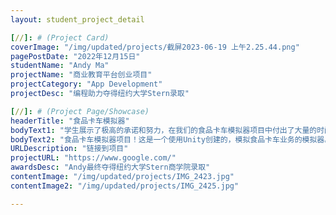 ```yaml
---
layout: student_project_detail

[//]: # (Project Card)
coverImage: "/img/updated/projects/截屏2023-06-19 上午2.25.44.png"
pagePostDate: "2022年12月15日"
studentName: "Andy Ma"
projectName: "商业教育平台创业项目"
projectCategory: "App Development"
projectDesc: "编程助力夺得纽约大学Stern录取"

[//]: # (Project Page/Showcase)
headerTitle: "食品卡车模拟器"
bodyText1: "学生展示了极高的承诺和努力，在我们的食品卡车模拟器项目中付出了大量的时间和精力。他使用Unity创建了食品卡车业务概念模拟器，以沉浸式的方式教授业务知识，这是一项复杂且具有创新性的任务。面对项目中遇到的挑战，如代码运行不畅，预期效果与实际效果的不同，以及需要尝试不同的编程语言，他表现出了韧性和问题解决的能力。他的问题解决技巧和愿意采取主动的态度是他的一大优点。即使在困难的情况下，他也始终保持冷静，稳定，并继续向前。总的来说，他在项目中的表现优秀，具有很大的成长潜力。"
bodyText2: "食品卡车模拟器项目！这是一个使用Unity创建的，模拟食品卡车业务的模拟器。这个项目的目标是通过沉浸式教学的方式，帮助用户了解和学习如何经营一个成功的食品卡车业务。这个模拟器包括了如何选择菜单，定价，食材购买，以及如何在竞争激烈的环境中脱颖而出等方面的指南。在我们的项目中，我们遇到了一些技术挑战，例如代码运行不畅，预期效果与实际效果的不同，以及需要尝试使用不同的编程语言。尽管面临挑战，我们仍然努力解决问题，致力于提供一款可教授业务知识，同时也富有趣味性的模拟器。我们相信，这个模拟器不仅能帮助用户更好地理解食品卡车业务，也能在过程中带给他们乐趣。"
URLDescription: "链接到项目"
projectURL: "https://www.google.com/"
awardsDesc: "Andy最终夺得纽约大学Stern商学院录取"
contentImage: "/img/updated/projects/IMG_2423.jpg"
contentImage2: "/img/updated/projects/IMG_2425.jpg"

---
```

